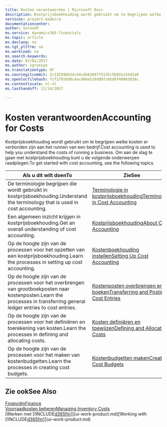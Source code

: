```yaml
---
title: Kosten verantwoorden | Microsoft Docs
description: Kostprijsboekhouding wordt gebruikt om te begrijpen welke kosten er verbonden zijn aan het runnen van een bedrijf. Om aan de slag te gaan met kostprijsboekhouding kunt u de volgende onderwerpen raadplegen.
services: project-madeira
documentationcenter: 
author: SorenGP
ms.service: dynamics365-financials
ms.topic: article
ms.devlang: na
ms.tgt_pltfrm: na
ms.workload: na
ms.search.keywords: 
ms.date: 07/01/2017
ms.author: sgroespe
ms.translationtype: HT
ms.sourcegitcommit: 2c13559bb3dc44cdb61697f5135c5b931e34d2a8
ms.openlocfilehash: 7cf17916d0c4acd84e516dd0fc05d9f40003038c
ms.contentlocale: nl-nl
ms.lasthandoff: 12/14/2017

---
```

# <a name="accounting-for-costs"></a><span data-ttu-id="d336c-104">Kosten verantwoorden</span><span class="sxs-lookup"><span data-stu-id="d336c-104">Accounting for Costs</span></span>
<span data-ttu-id="d336c-105">Kostprijsboekhouding wordt gebruikt om te begrijpen welke kosten er verbonden zijn aan het runnen van een bedrijf.</span><span class="sxs-lookup"><span data-stu-id="d336c-105">Cost accounting is used to help you understand the costs of running a business.</span></span> <span data-ttu-id="d336c-106">Om aan de slag te gaan met kostprijsboekhouding kunt u de volgende onderwerpen raadplegen.</span><span class="sxs-lookup"><span data-stu-id="d336c-106">To get started with cost accounting, see the following topics.</span></span>  

|<span data-ttu-id="d336c-107">Als u dit wilt doen</span><span class="sxs-lookup"><span data-stu-id="d336c-107">To</span></span>|<span data-ttu-id="d336c-108">Zie</span><span class="sxs-lookup"><span data-stu-id="d336c-108">See</span></span>|  
|--------|---------|  
|<span data-ttu-id="d336c-109">De terminologie begrijpen die wordt gebruikt in kostprijsboekhouding.</span><span class="sxs-lookup"><span data-stu-id="d336c-109">Understand the terminology that is used in cost accounting.</span></span>|[<span data-ttu-id="d336c-110">Terminologie in kostprijsboekhouding</span><span class="sxs-lookup"><span data-stu-id="d336c-110">Terminology in Cost Accounting</span></span>](finance-terminology-in-cost-accounting.md)|  
|<span data-ttu-id="d336c-111">Een algemeen inzicht krijgen in kostprijsboekhouding.</span><span class="sxs-lookup"><span data-stu-id="d336c-111">Get an overall understanding of cost accounting.</span></span>|[<span data-ttu-id="d336c-112">Kostprijsboekhouding</span><span class="sxs-lookup"><span data-stu-id="d336c-112">About Cost Accounting</span></span>](finance-about-cost-accounting.md)|  
|<span data-ttu-id="d336c-113">Op de hoogte zijn van de processen voor het opzetten van een kostprijsboekhouding.</span><span class="sxs-lookup"><span data-stu-id="d336c-113">Learn the processes in setting up cost accounting.</span></span>|[<span data-ttu-id="d336c-114">Kostenboekhouding instellen</span><span class="sxs-lookup"><span data-stu-id="d336c-114">Setting Up Cost Accounting</span></span>](finance-set-up-cost-accounting.md)|  
|<span data-ttu-id="d336c-115">Op de hoogte zijn van de processen voor het overbrengen van grootboekposten naar kostenposten.</span><span class="sxs-lookup"><span data-stu-id="d336c-115">Learn the processes in transferring general ledger entries to cost entries.</span></span>|[<span data-ttu-id="d336c-116">Kostenposten overbrengen en boeken</span><span class="sxs-lookup"><span data-stu-id="d336c-116">Transferring and Posting Cost Entries</span></span>](finance-transfer-and-post-cost-entries.md)|  
|<span data-ttu-id="d336c-117">Op de hoogte zijn van de processen voor het definiëren en toerekening van kosten.</span><span class="sxs-lookup"><span data-stu-id="d336c-117">Learn the processes in defining and allocating costs.</span></span>|[<span data-ttu-id="d336c-118">Kosten definiëren en toewijzen</span><span class="sxs-lookup"><span data-stu-id="d336c-118">Defining and Allocating Costs</span></span>](finance-define-and-allocate-costs.md)|  
|<span data-ttu-id="d336c-119">Op de hoogte zijn van de processen voor het maken van kostenbudgetten.</span><span class="sxs-lookup"><span data-stu-id="d336c-119">Learn the processes in creating cost budgets.</span></span>|[<span data-ttu-id="d336c-120">Kostenbudgetten maken</span><span class="sxs-lookup"><span data-stu-id="d336c-120">Creating Cost Budgets</span></span>](finance-create-cost-budgets.md)|  

## <a name="see-also"></a><span data-ttu-id="d336c-121">Zie ook</span><span class="sxs-lookup"><span data-stu-id="d336c-121">See Also</span></span>  
[<span data-ttu-id="d336c-122">Financiën</span><span class="sxs-lookup"><span data-stu-id="d336c-122">Finance</span></span>](finance.md)  
[<span data-ttu-id="d336c-123">Voorraadkosten beheren</span><span class="sxs-lookup"><span data-stu-id="d336c-123">Managing Inventory Costs</span></span>](finance-manage-inventory-costs.md)  
<span data-ttu-id="d336c-124">[Werken met [!INCLUDE[d365fin](includes/d365fin_md.md)]](ui-work-product.md)</span><span class="sxs-lookup"><span data-stu-id="d336c-124">[Working with [!INCLUDE[d365fin](includes/d365fin_md.md)]](ui-work-product.md)</span></span>


